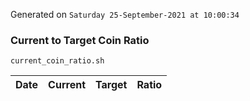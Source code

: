 Generated on `Saturday 25-September-2021 at 10:00:34`

### Current to Target Coin Ratio
`current_coin_ratio.sh`

Date|Current|Target|Ratio
---|---|---|---

